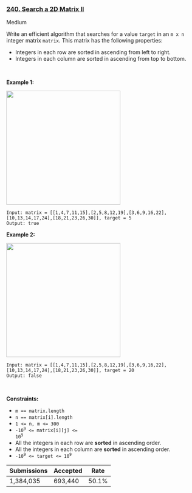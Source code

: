 ### [240. Search a 2D Matrix II](https://leetcode.com/problems/search-a-2d-matrix-ii/)

Medium

Write an efficient algorithm that searches for a value `` target `` in an `` m x n `` integer matrix `` matrix ``. This matrix has the following properties:

*   Integers in each row are sorted in ascending from left to right.
*   Integers in each column are sorted in ascending from top to bottom.

 

__Example 1:__

<img alt="" src="https://assets.leetcode.com/uploads/2020/11/24/searchgrid2.jpg" style="width: 300px; height: 300px;"/>

```
Input: matrix = [[1,4,7,11,15],[2,5,8,12,19],[3,6,9,16,22],[10,13,14,17,24],[18,21,23,26,30]], target = 5
Output: true
```

__Example 2:__

<img alt="" src="https://assets.leetcode.com/uploads/2020/11/24/searchgrid.jpg" style="width: 300px; height: 300px;"/>

```
Input: matrix = [[1,4,7,11,15],[2,5,8,12,19],[3,6,9,16,22],[10,13,14,17,24],[18,21,23,26,30]], target = 20
Output: false
```

 

__Constraints:__

*   `` m == matrix.length ``
*   `` n == matrix[i].length ``
*   `` 1 <= n, m <= 300 ``
*   <code>-10<sup>9</sup> <= matrix[i][j] <= 10<sup>9</sup></code>
*   All the integers in each row are __sorted__ in ascending order.
*   All the integers in each column are __sorted__ in ascending order.
*   <code>-10<sup>9</sup> <= target <= 10<sup>9</sup></code>

| Submissions    | Accepted     | Rate   |
| -------------- | ------------ | ------ |
| 1,384,035 | 693,440 | 50.1% |